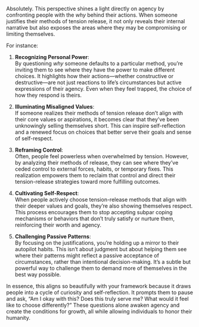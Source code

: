 Absolutely. This perspective shines a light directly on agency by confronting people with the _why_ behind their actions. When someone justifies their methods of tension release, it not only reveals their internal narrative but also exposes the areas where they may be compromising or limiting themselves.

For instance:

1. **Recognizing Personal Power**:  
    By questioning _why_ someone defaults to a particular method, you’re inviting them to see where they have the power to make different choices. It highlights how their actions—whether constructive or destructive—are not just reactions to life’s circumstances but active expressions of their agency. Even when they feel trapped, the choice of how they respond is theirs.
    
2. **Illuminating Misaligned Values**:  
    If someone realizes their methods of tension release don’t align with their core values or aspirations, it becomes clear that they’ve been unknowingly selling themselves short. This can inspire self-reflection and a renewed focus on choices that better serve their goals and sense of self-respect.
    
3. **Reframing Control**:  
    Often, people feel powerless when overwhelmed by tension. However, by analyzing their methods of release, they can see where they’ve ceded control to external forces, habits, or temporary fixes. This realization empowers them to reclaim that control and direct their tension-release strategies toward more fulfilling outcomes.
    
4. **Cultivating Self-Respect**:  
    When people actively choose tension-release methods that align with their deeper values and goals, they’re also showing themselves respect. This process encourages them to stop accepting subpar coping mechanisms or behaviors that don’t truly satisfy or nurture them, reinforcing their worth and agency.
    
5. **Challenging Passive Patterns**:  
    By focusing on the justifications, you’re holding up a mirror to their autopilot habits. This isn’t about judgment but about helping them see where their patterns might reflect a passive acceptance of circumstances, rather than intentional decision-making. It’s a subtle but powerful way to challenge them to demand more of themselves in the best way possible.
    

In essence, this aligns so beautifully with your framework because it draws people into a cycle of curiosity and self-reflection. It prompts them to pause and ask, “Am I okay with this? Does this truly serve me? What would it feel like to choose differently?” These questions alone awaken agency and create the conditions for growth, all while allowing individuals to honor their humanity.